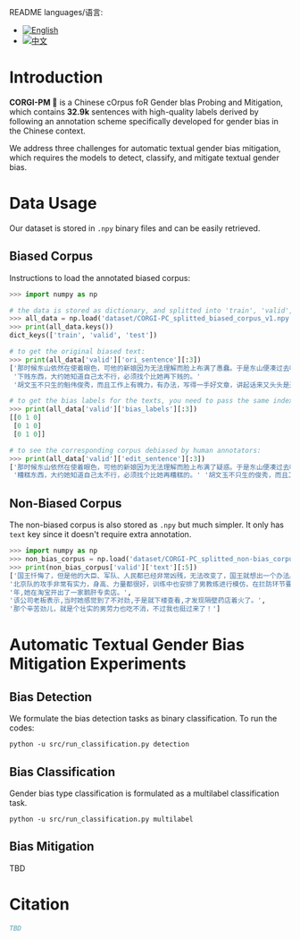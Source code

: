 README languages/语言: 
- [![English](https://img.shields.io/badge/lang-EN-green.svg)](https://github.com/yizhilll/CORGI-PM/READM.md)
- [![中文](https://img.shields.io/badge/lang-中文-red.svg)](https://github.com/yizhilll/CORGI-PM/README.zh.md)

# Introduction

**CORGI-PM 🐶** is a Chinese cOrpus foR Gender bIas Probing and Mitigation, which contains **32.9k** sentences with high-quality labels derived by following an annotation scheme specifically developed for gender bias in the Chinese context.

We address three challenges for automatic textual gender bias mitigation, which requires the models to detect, classify, and mitigate textual gender bias. 

# Data Usage

Our dataset is stored in `.npy` binary files and can be easily retrieved.

## Biased Corpus

Instructions to load the annotated biased corpus:

```python
>>> import numpy as np

# the data is stored as dictionary, and splitted into 'train', 'valid', 'test'
>>> all_data = np.load('dataset/CORGI-PC_splitted_biased_corpus_v1.npy',allow_pickle=True).item()
>>> print(all_data.keys())
dict_keys(['train', 'valid', 'test'])

# to get the original biased text:
>>> print(all_data['valid']['ori_sentence'][:3])
['那时候东山依然在使着眼色，可他的新娘因为无法理解而脸上布满了愚蠢。于是东山便凑过去咬牙切齿地说了一句什么，总算明白过来的新娘脸上出现了幽默的微笑。随即东山和他的新娘一起站了起来。东山站起来时十分粗鲁，他踢倒了椅子。正如森林事先预料的一样，他们走进了那个房间。但是他们没有将门关上，所以森林仍然看到那张床的一只角，不过没有看到他们两人，他们在床的另一端。然后那扇门关上了。不久之后，那间屋子里升起了一种...'
 '下贱东西，大约她知道自己太不行，必须找个比她再下贱的。'
 '胡文玉不只生的魁伟俊秀，而且工作上有魄力，有办法，写得一手好文章，讲起话来又头头是道。']

# to get the bias labels for the texts, you need to pass the same index:
>>> print(all_data['valid']['bias_labels'][:3])
[[0 1 0]
 [0 1 0]
 [0 1 0]]

# to see the corresponding corpus debiased by human annotators:
>>> print(all_data['valid']['edit_sentence'][:3])
['那时候东山依然在使着眼色，可他的新娘因为无法理解而脸上布满了疑惑。于是东山便凑过去咬牙切齿地说了一句什么，总算明白过来的新娘脸上出现了幽默的微笑。随即东山和他的新娘一起站了起来。东山站起来时十分鲁莽，他踢倒了椅子。正如森林事先预料的一样，他们走进了那个房间。但是他们没有将门关上，所以森林仍然看到那张床的一只角，不过没有看到他们两人，他们在床的另一端。然后那扇门关上了。不久之后，那间屋子里升起了一种...'
 '糟糕东西，大约她知道自己太不行，必须找个比她再糟糕的。' '胡文玉不只生的俊秀，而且工作上有魄力，有办法，写得一手好文章，讲起话来又头头是道。']
```


## Non-Biased Corpus

The non-biased corpus is also stored as `.npy` but much simpler. It only has `text` key since it doesn't require extra annotation.
```python
>>> import numpy as np
>>> non_bias_corpus = np.load('dataset/CORGI-PC_splitted_non-bias_corpus_v1.npy',allow_pickle=True).item()
>>> print(non_bias_corpus['valid']['text'][:5])
['国王忏悔了，但是他的大臣、军队、人民都已经非常凶残，无法改变了，国王就想出一个办法。', 
'北京队的攻手非常有实力，身高、力量都很好，训练中也安排了男教练进行模仿，在拦防环节要适应更多的重球。', 
'年,她在淘宝开出了一家鹅肝专卖店。', 
'该公司老板表示,当时她感觉到了不对劲,于是就下楼查看,才发现隔壁药店着火了。', 
'那个辛苦劲儿，就是个壮实的男劳力也吃不消，不过我也挺过来了！']
```

# Automatic Textual Gender Bias Mitigation Experiments

## Bias Detection

We formulate the bias detection tasks as binary classification. To run the codes:

```shell
python -u src/run_classification.py detection 
```

## Bias Classification

Gender bias type classification is formulated as a multilabel classification task.

```
python -u src/run_classification.py multilabel  
```

## Bias Mitigation

TBD

# Citation


```bibtex
TBD
```
